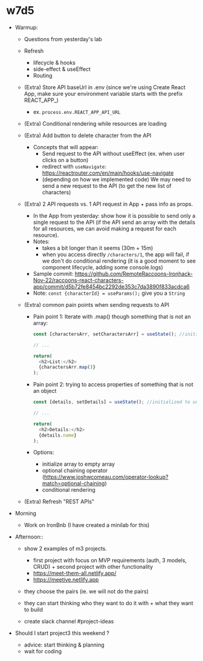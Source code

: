
# w7d5



<!--

@Luis: tell TAs that we will probably not do lab kickoff (we can pass our notes to students)

Friday: try to finish earlier.

-->



- Warmup:
  - Questions from yesterday's lab
  
  - Refresh
    - lifecycle & hooks
    - side-effect & useEffect
    - Routing

  - (Extra) Store API baseUrl in .env (since we're using Create React App, make sure your environment variable starts with the prefix REACT_APP_)
    - ex. `process.env.REACT_APP_API_URL`

  - (Extra) Conditional rendering while resources are loading

  - (Extra) Add button to delete character from the API
    - Concepts that will appear:
      - Send request to the API without useEffect (ex. when user clicks on a button)
      - redirect with `useNavigate`: https://reactrouter.com/en/main/hooks/use-navigate
      - (depending on how we implemented code) We may need to send a new request to the API (to get the new list of characters)

  - (Extra) 2 API requests vs. 1 API request in App + pass info as props.
    - In the App from yesterday: show how it is possible to send only a single request to the API (if the API send an array with the details for all resources, we can avoid making a request for each resource).
    - Notes: 
      - takes a bit longer than it seems (30m + 15m)
      - when you access directly `/characters/1`, the app will fail, if we don't do conditional rendering (it is a good moment to see component lifecycle, adding some console.logs)
    - Sample commit: https://github.com/RemoteRaccoons-Ironhack-Nov-22/raccoons-react-characters-app/commit/d5b72fe8454bc2292de353c7da3890f833acdca6
    - Note: `const {characterId} = useParams();` give you a `String`

  - (Extra) common pain points when sending requests to API
    - Pain point 1: Iterate with .map() though something that is not an array:

      ```js
      const [charactersArr, setCharactersArr] = useState(); //initialized to undefined

      // ...

      return(
        <h2>List:</h2>
        {charactersArr.map()}
      );

      ```

    - Pain point 2: trying to access properties of something that is not an object
    
      ```js
      const [details, setDetails] = useState(); //initialized to undefined

      // ...

      return(
        <h2>Details:</h2>
        {details.name}
      );

      ```

    - Options:
      - initialize array to empty array
      - optional chaining operator (https://www.joshwcomeau.com/operator-lookup?match=optional-chaining)
      - conditional rendering      



  - (Extra) Refresh "REST APIs"


- Morning
  - Work on IronBnb (I have created a minilab for this)



- Afternoon:: 
  - show 2 examples of m3 projects.
    - first project with focus on MVP requirements (auth, 3 models, CRUD) + second project with other functionality
    - https://meet-them-all.netlify.app/
    - https://meetive.netlify.app

  - they choose the pairs (ie. we will not do the pairs)
  - they can start thinking who they want to do it with + what they want to build
  - create slack channel #project-ideas


- Should I start project3 this weekend ?
  - advice: start thinking & planning
  - wait for coding





<!--

IMPORTANT
IMPORTANT
IMPORTANT

- if we ask any student to do project individual, tell them asap

IMPORTANT
IMPORTANT
IMPORTANT

-->



<!-- 

@LT:

Monday NEXT WEEK (week8):
- we build a REST API
- most of those concepts are something they already know (we did it in m2)
- new concepts:
  - REST
  - res.json()
  - how to test the API with Postman
  - CORS

- One possible approach could be asking students to follow this unit as self-guided (note: they also have a lab & assessment)
- If so, provide a video explaining the new concepts & how to test the API with Postman

-->



